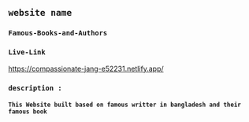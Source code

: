 

## `website name`
### `Famous-Books-and-Authors`


### `Live-Link`

https://compassionate-jang-e52231.netlify.app/

### `description :`
#### `This Website built based on famous writter in bangladesh and their famous book `
